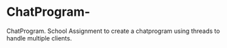 # ChatProgram-
ChatProgram. School Assignment to create a chatprogram using threads to handle multiple clients. 
